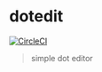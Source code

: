 # dotedit

[![CircleCI](https://circleci.com/gh/hamadu/dotedit.svg?style=svg)](https://circleci.com/gh/hamadu/dotedit)

> simple dot editor

